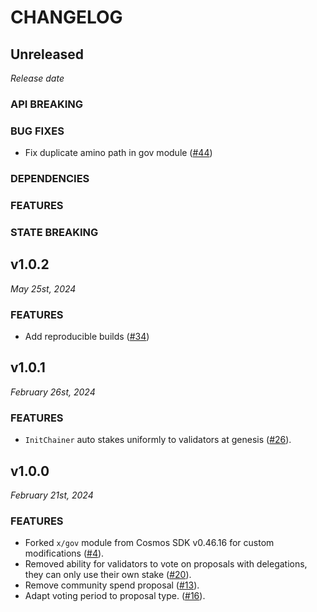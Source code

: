 # CHANGELOG

## Unreleased

*Release date*

### API BREAKING

### BUG FIXES

* Fix duplicate amino path in gov module ([#44](https://github.com/atomone-hub/govgen/pull/44))

### DEPENDENCIES

### FEATURES

### STATE BREAKING

## v1.0.2

*May 25st, 2024*

### FEATURES

* Add reproducible builds ([#34](https://github.com/atomone-hub/govgen/pull/34))

## v1.0.1

*February 26st, 2024*

### FEATURES

* `InitChainer` auto stakes uniformly to validators at genesis ([#26](https://github.com/atomone-hub/govgen/pull/26)).

## v1.0.0

*February 21st, 2024*

### FEATURES

* Forked `x/gov` module from Cosmos SDK v0.46.16 for custom modifications
  ([#4](https://github.com/atomone-hub/govgen/pull/4)).
* Removed ability for validators to vote on proposals with delegations, they can only use their own stake
  ([#20](https://github.com/atomone-hub/govgen/pull/20)).
* Remove community spend proposal
  ([#13](https://github.com/atomone-hub/govgen/pull/13)).
* Adapt voting period to proposal type.
  ([#16](https://github.com/atomone-hub/govgen/pull/16)).
